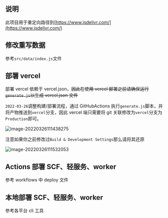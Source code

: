 ## 说明

此项目用于重定向路径到[https://www.jsdelivr.com/](https://www.jsdelivr.com/)

## 修改重写数据

参考`src/data/index.js`文件

## 部署 vercel

部署 vercel 依赖于 vercel.json，~~因此在使用 vercel 部署之前请确保运行`generate.js`以生成 vercel.json 文件~~

`2022-03-26`调整构建/部署流程，通过 GitHubActions 执行`generate.js`脚本，并将产物推送到`vercel`分支，因此 vercel 端只需要将 git 关联修改为`vercel`分支为`Production`即可。

![image-20220326111438275](https://file.acs.pw/picGo/2022/03/26/111445e067a6-1263c44469151910ce94fe2e4241fefd.png)

注意如果你之前修改过`Build & Development Settings`那么请将其还原

![image-20220326111532053](https://file.acs.pw/picGo/2022/03/26/11153232973c-481b7ddcaa46d916737559129f0b7d0c.png)

## Actions 部署 SCF、轻服务、worker

参考 workflows 中 deploy 文件

## 本地部署 SCF、轻服务、worker

参考各平台 cli 工具
